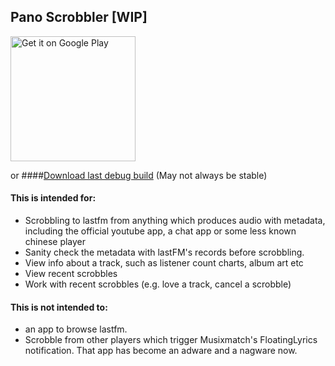 ## Pano Scrobbler [WIP]
<a href='https://play.google.com/store/apps/details?id=com.arn.scrobble&utm_source=github&pcampaignid=MKT-Other-global-all-co-prtnr-py-PartBadge-Mar2515-1'><img alt='Get it on Google Play' src='https://play.google.com/intl/en_us/badges/images/generic/en_badge_web_generic.png' width="200"/></a>

or
####[Download last debug build](https://www.dropbox.com/s/rsgc8xgrtc2s2i6/ytScrobbler-0.4-debug.apk?dl=1)
\(May not always be stable\)

#### This is intended for:
- Scrobbling to lastfm from anything which produces audio with metadata, including the official youtube app, a chat app or some less known chinese player
- Sanity check the metadata with lastFM's records before scrobbling.
- View info about a track, such as listener count charts, album art etc
- View recent scrobbles
- Work with recent scrobbles (e.g. love a track, cancel a scrobble)

#### This is not intended to:
- an app to browse lastfm.
- Scrobble from other players which trigger Musixmatch's FloatingLyrics notification. That app has become an adware and a nagware now.
